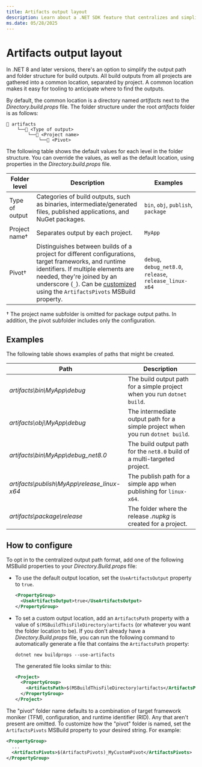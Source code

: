 ```yaml
---
title: Artifacts output layout
description: Learn about a .NET SDK feature that centralizes and simplifies the layout of project outputs.
ms.date: 05/28/2025
---
```

# Artifacts output layout

In .NET 8 and later versions, there's an option to simplify the output path and folder structure for build outputs. All build outputs from all projects are gathered into a common location, separated by project. A common location makes it easy for tooling to anticipate where to find the outputs.

By default, the common location is a directory named *artifacts* next to the *Directory.build.props* file. The folder structure under the root *artifacts* folder is as follows:

```Directory
📁 artifacts
    └──📂 <Type of output>
        └──📂 <Project name>
            └──📂 <Pivot>
```

The following table shows the default values for each level in the folder structure. You can override the values, as well as the default location, using properties in the *Directory.build.props* file.

| Folder level   | Description                       | Examples                           |
|----------------|-----------------------------------|------------------------------------|
| Type of output | Categories of build outputs, such as binaries, intermediate/generated files, published applications, and NuGet packages. | `bin`, `obj`, `publish`, `package` |
| Project name†  | Separates output by each project. | `MyApp`                            |
| Pivot†         | Distinguishes between builds of a project for different configurations, target frameworks, and runtime identifiers. If multiple elements are needed, they're joined by an underscore (`_`). Can be [customized](#how-to-configure) using the `ArtifactsPivots` MSBuild property. | `debug`, `debug_net8.0`, `release`, `release_linux-x64` |

† The project name subfolder is omitted for package output paths. In addition, the pivot subfolder includes only the configuration.

## Examples

The following table shows examples of paths that might be created.

| Path                               | Description                                                                    |
|------------------------------------|--------------------------------------------------------------------------------|
| *artifacts\bin\MyApp\debug*        | The build output path for a simple project when you run `dotnet build`.        |
| *artifacts\obj\MyApp\debug*        | The intermediate output path for a simple project when you run `dotnet build`. |
| *artifacts\bin\MyApp\debug_net8.0* | The build output path for the `net8.0` build of a multi-targeted project.      |
| *artifacts\publish\MyApp\release_linux-x64* | The publish path for a simple app when publishing for `linux-x64`.    |
| *artifacts\package\release*        | The folder where the release *.nupkg* is created for a project.                |

## How to configure

To opt in to the centralized output path format, add one of the following MSBuild properties to your *Directory.Build.props* file:

- To use the default output location, set the `UseArtifactsOutput` property to `true`.

  ```xml
  <PropertyGroup>
    <UseArtifactsOutput>true</UseArtifactsOutput>
  </PropertyGroup>
  ```

- To set a custom output location, add an `ArtifactsPath` property with a value of `$(MSBuildThisFileDirectory)artifacts` (or whatever you want the folder location to be). If you don't already have a *Directory.Build.props* file, you can run the following command to automatically generate a file that contains the `ArtifactsPath` property:

  ```dotnetcli
  dotnet new buildprops --use-artifacts
  ```

  The generated file looks similar to this:

  ```xml
  <Project>
    <PropertyGroup>
      <ArtifactsPath>$(MSBuildThisFileDirectory)artifacts</ArtifactsPath>
    </PropertyGroup>
  </Project>
  ```

The "pivot" folder name defaults to a combination of target framework moniker (TFM), configuration, and runtime identifier (RID). Any that aren't present are omitted. To customize how the "pivot" folder is named, set the `ArtifactsPivots` MSBuild property to your desired string. For example:

```xml
<PropertyGroup>
  ...
  <ArtifactsPivots>$(ArtifactsPivots)_MyCustomPivot</ArtifactsPivots>
</PropertyGroup>
```
